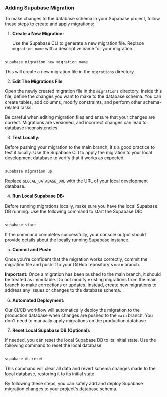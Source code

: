 ### Adding Supabase Migration

To make changes to the database schema in your Supabase project, follow these steps to create and apply migrations:

1. **Create a New Migration:**

   Use the Supabase CLI to generate a new migration file. Replace `migration_name` with a descriptive name for your migration.

```bash

supabase migration new migration_name

```
This will create a new migration file in the `migrations` directory.

2. **Edit The Migrations File**

Open the newly created migration file in the `migrations` directory. Inside this file, define the changes you want to make to the database schema. You can create tables, add columns, modify constraints, and perform other schema-related tasks.

Be careful when editing migration files and ensure that your changes are correct. Migrations are versioned, and incorrect changes can lead to database inconsistencies.


3. **Test Locally:**

Before pushing your migration to the main branch, it's a good practice to test it locally. Use the Supabase CLI to apply the migration to your local development database to verify that it works as expected.


```bash

supabase migration up

```

Replace `$LOCAL_DATABASE_URL` with the URL of your local development database.


4. **Run Local Supabase DB:**

Before running migrations locally, make sure you have the local Supabase DB running. Use the following command to start the Supabase DB:
   
```bash

supabase start

```
If the command completes successfully, your console output should provide details about the locally running Supabase instance.


5. **Commit and Push:**

Once you're confident that the migration works correctly, commit the migration file and push it to your GitHub repository's `main` branch.

**Important:** Once a migration has been pushed to the main branch, it should be treated as immutable. Do not modify existing migrations from the main branch to make corrections or updates. Instead, create new migrations to address any issues or changes to the database schema.

6. **Automated Deployment:**

Our CI/CD workflow will automatically deploy the migration to the production database when changes are pushed to the `main` branch. You don't need to manually apply migrations on the production database


7. **Reset Local Supabase DB (Optional):**

If needed, you can reset the local Supabase DB to its initial state. Use the following command to reset the local database:
   
```bash

supabase db reset

```

This command will clear all data and revert schema changes made to the local database, restoring it to its initial state.


By following these steps, you can safely add and deploy Supabase migration changes to your project's database schema.
